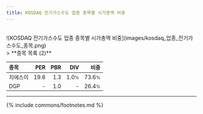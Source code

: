 ```yaml
---
title: KOSDAQ 전기가스수도 업종 종목별 시가총액 비중
---
```

<br>
![KOSDAQ 전기가스수도 업종 종목별 시가총액 비중](images/kosdaq_업종_전기가스수도_종목.png)
<br>
> **종목 목록 (2)**<a id="list"></a>

| **종목** | **PER** | **PBR** | **DIV** | **비중** |
| :------- | ------: | ------: | ------: | -------: |
| 지에스이 | 19.6<small></small> | 1.3<small></small> | 1.0<small>%</small> | 73.6<small>%</small> |
| DGP | - | 1.0<small></small> | - | 26.4<small>%</small> |

---
{% include commons/footnotes.md %}